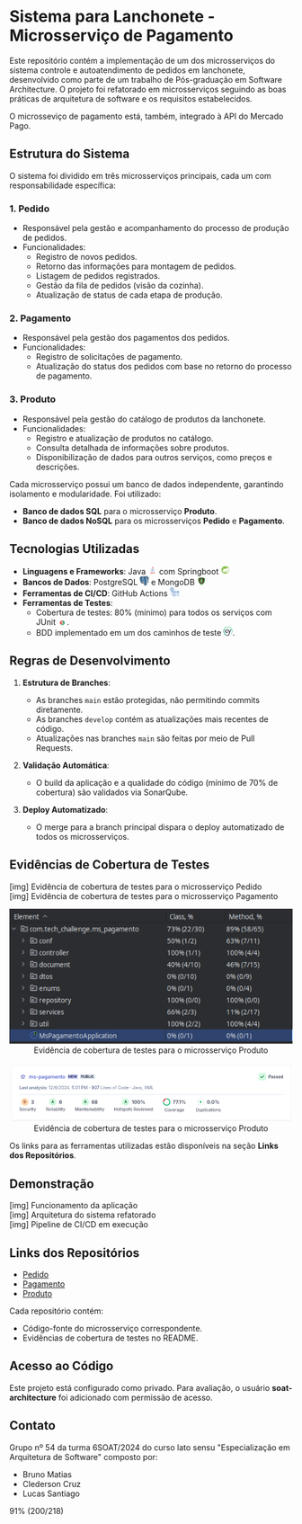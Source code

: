# Sistema para Lanchonete - Microsserviço de Pagamento

Este repositório contém a implementação de um dos microsserviços do sistema controle e autoatendimento de pedidos em lanchonete, desenvolvido como parte de um trabalho de Pós-graduação em Software Architecture. O projeto foi refatorado em microsserviços seguindo as boas práticas de arquitetura de software e os requisitos estabelecidos.

O microsseviço de pagamento está, também, integrado à API do Mercado Pago.

## Estrutura do Sistema

O sistema foi dividido em três microsserviços principais, cada um com responsabilidade específica:

### **1. Pedido**
- Responsável pela gestão e acompanhamento do processo de produção de pedidos.
- Funcionalidades:
    - Registro de novos pedidos.
    - Retorno das informações para montagem de pedidos.
    - Listagem de pedidos registrados.
    - Gestão da fila de pedidos (visão da cozinha).
    - Atualização de status de cada etapa de produção.

### **2. Pagamento**
- Responsável pela gestão dos pagamentos dos pedidos.
- Funcionalidades:
    - Registro de solicitações de pagamento.
    - Atualização do status dos pedidos com base no retorno do processo de pagamento.

### **3. Produto**
- Responsável pela gestão do catálogo de produtos da lanchonete.
- Funcionalidades:
    - Registro e atualização de produtos no catálogo.
    - Consulta detalhada de informações sobre produtos.
    - Disponibilização de dados para outros serviços, como preços e descrições.

Cada microsserviço possui um banco de dados independente, garantindo isolamento e modularidade. Foi utilizado:
- **Banco de dados SQL** para o microsserviço **Produto**.
- **Banco de dados NoSQL** para os microsserviços **Pedido** e **Pagamento**.

## Tecnologias Utilizadas

- **Linguagens e Frameworks**: Java <img src="./docs/logos/java-logo.png" width="16"></img> com Springboot <img src="./docs/logos/spring-boot-logo.png" width="16"></img>
- **Bancos de Dados**: PostgreSQL <img src="./docs/logos/postgresql-logo.png" width="16"></img> e MongoDB <img src="./docs/logos/mongodb-logo.png" width="16"></img>
- **Ferramentas de CI/CD**: GitHub Actions <img src="./docs/logos/github-actions-logo.png" width="16"></img>
- **Ferramentas de Testes**:
    - Cobertura de testes: 80% (mínimo) para todos os serviços com JUnit <img src="./docs/logos/junit.png" width="16"></img>.
    - BDD implementado em um dos caminhos de teste <img src="./docs/logos/cypress-logo.png" width="16"></img>.

## Regras de Desenvolvimento

1. **Estrutura de Branches**:
    - As branches `main` estão protegidas, não permitindo commits diretamente.
    - As branches `develop` contém as atualizações mais recentes de código.
    - Atualizações nas branches `main` são feitas por meio de Pull Requests.

2. **Validação Automática**:
    - O build da aplicação e a qualidade do código (mínimo de 70% de cobertura) são validados via SonarQube.

3. **Deploy Automatizado**:
    - O merge para a branch principal dispara o deploy automatizado de todos os microsserviços.

## Evidências de Cobertura de Testes

[img] Evidência de cobertura de testes para o microsserviço Pedido  
[img] Evidência de cobertura de testes para o microsserviço Pagamento

<p align="center">
    <img src="./docs/coverage/ms-payment-coverage.png"><br>Evidência de cobertura de testes para o microsserviço Produto</img>
</p>

<p align="center">
    <img src="./docs/coverage/ms-payment-coverage-sonar.png"><br>Evidência de cobertura de testes para o microsserviço Produto</img>
</p>

Os links para as ferramentas utilizadas estão disponíveis na seção **Links dos Repositórios**.

## Demonstração

[img] Funcionamento da aplicação  
[img] Arquitetura do sistema refatorado  
[img] Pipeline de CI/CD em execução

## Links dos Repositórios

- [Pedido](https://github.com/6SOATGP54/tech-challenge-ms-pedido)
- [Pagamento](https://github.com/6SOATGP54/tech-challenge-ms-pagamento)
- [Produto](https://github.com/6SOATGP54/tech-challenge-ms-produto)

Cada repositório contém:
- Código-fonte do microsserviço correspondente.
- Evidências de cobertura de testes no README.

## Acesso ao Código

Este projeto está configurado como privado. Para avaliação, o usuário **soat-architecture** foi adicionado com permissão de acesso.

## Contato

Grupo nº 54 da turma 6SOAT/2024 do curso lato sensu "Especialização em Arquitetura de Software" composto por:
- Bruno Matias
- Clederson Cruz
- Lucas Santiago

91% (200/218)      
